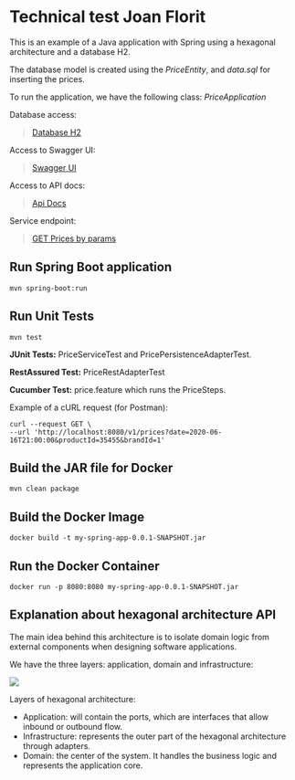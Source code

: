 # Technical test Joan Florit

This is an example of a Java application with Spring using a hexagonal architecture and a database H2.

The database model is created using the _PriceEntity_, and _data.sql_ for inserting the prices.

To run the application, we have the following class: _PriceApplication_

Database access:

> [Database H2](http://localhost:8080/h2/)

Access to Swagger UI:

> [Swagger UI](http://localhost:8080/swagger-ui/index.html)

Access to API docs:

> [Api Docs](http://localhost:8080/v1/api-docs)

Service endpoint:

> [GET Prices by params](http://localhost:8080/v1/prices)

## Run Spring Boot application

```
mvn spring-boot:run
```

## Run Unit Tests

```
mvn test
```

**JUnit Tests:** PriceServiceTest and PricePersistenceAdapterTest.

**RestAssured Test:** PriceRestAdapterTest

**Cucumber Test:** price.feature which runs the PriceSteps.

Example of a cURL request (for Postman):

```
curl --request GET \
--url 'http://localhost:8080/v1/prices?date=2020-06-16T21:00:00&productId=35455&brandId=1'
```

## Build the JAR file for Docker

```
mvn clean package
```

## Build the Docker Image

```
docker build -t my-spring-app-0.0.1-SNAPSHOT.jar
```

## Run the Docker Container

```
docker run -p 8080:8080 my-spring-app-0.0.1-SNAPSHOT.jar
```

## Explanation about hexagonal architecture API

The main idea behind this architecture is to isolate domain logic from external components when designing software applications.

We have the three layers: application, domain and infrastructure:

<img src="https://miro.medium.com/v2/resize:fit:420/1*N7tlxqOLXiPLy_yrb0q7-Q.png"/>

Layers of hexagonal architecture:

- Application: will contain the ports, which are interfaces that allow inbound or outbound flow.
- Infrastructure: represents the outer part of the hexagonal architecture through adapters.
- Domain: the center of the system. It handles the business logic and represents the application core.
